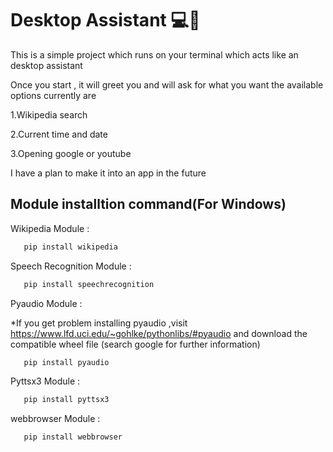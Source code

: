 
# Desktop Assistant 💻🤖
This is a simple project which runs on your terminal which acts like an 
desktop assistant 

Once you start , it will greet you and will ask for what you want 
the available options currently are 

1.Wikipedia search

2.Current time and date

3.Opening google or youtube

I have a plan to make it into an app in the future 

## Module installtion command(For Windows)
   Wikipedia Module : 

```bash
   pip install wikipedia
```
   Speech Recognition  Module :

```bash
   pip install speechrecognition
```
   Pyaudio Module :

*If you get problem installing pyaudio ,visit https://www.lfd.uci.edu/~gohlke/pythonlibs/#pyaudio 
   and download the compatible wheel file (search google for further information)
```bash
   pip install pyaudio 
```  
    
   Pyttsx3  Module :

```bash
   pip install pyttsx3
```
   webbrowser  Module :

```bash
   pip install webbrowser
```
